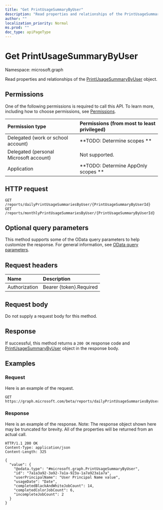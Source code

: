 ```yaml
---
title: "Get PrintUsageSummaryByUser"
description: "Read properties and relationships of the PrintUsageSummaryByUser object."
author: ""
localization_priority: Normal
ms.prod: ""
doc_type: apiPageType
---
```


# Get PrintUsageSummaryByUser

Namespace: microsoft.graph

Read properties and relationships of the [PrintUsageSummaryByUser](../resources/printusagesummarybyuser.md) object.

## Permissions
One of the following permissions is required to call this API. To learn more, including how to choose permissions, see [Permissions](/concepts/permissions-reference.md).

|Permission type|Permissions (from most to least privileged)|
|:---|:---|
|Delegated (work or school account)|**TODO: Determine scopes **|
|Delegated (personal Microsoft account)|Not supported.|
|Application|**TODO: Determine AppOnly scopes **|

## HTTP request
<!-- {
  "blockType": "ignored"
}
-->
``` http
GET /reports/dailyPrintUsageSummariesByUser/{PrintUsageSummaryByUserId}
GET /reports/monthlyPrintUsageSummariesByUser/{PrintUsageSummaryByUserId}
```

## Optional query parameters
This method supports some of the OData query parameters to help customize the response. For general information, see [OData query parameters](/graph/query-parameters).

## Request headers
|Name|Description|
|:---|:---|
|Authorization|Bearer {token}.Required|

## Request body
Do not supply a request body for this method.

## Response
If successful, this method returns a `200 OK` response code and [PrintUsageSummaryByUser](../resources/printusagesummarybyuser.md) object in the response body.

## Examples

### Request
Here is an example of the request.
<!-- {
  "blockType": "request",
  "name": "get_printusagesummarybyuser"
}
-->
``` http
GET https://graph.microsoft.com/beta/reports/dailyPrintUsageSummariesByUser/{PrintUsageSummaryByUserId}
```

### Response
Here is an example of the response. Note: The response object shown here may be truncated for brevity. All of the properties will be returned from an actual call.
<!-- {
  "blockType": "response",
  "truncated": true,
  "@odata.type": "microsoft.graph.PrintUsageSummaryByUser"
}
-->
``` http
HTTP/1.1 200 OK
Content-Type: application/json
Content-Length: 325

{
  "value": {
    "@odata.type": "#microsoft.graph.PrintUsageSummaryByUser",
    "id": "7a1a3a92-3a92-7a1a-923a-1a7a923a1a7a",
    "userPrincipalName": "User Principal Name value",
    "usageDate": "Date",
    "completedBlackAndWhiteJobCount": 14,
    "completedColorJobCount": 6,
    "incompleteJobCount": 2
  }
}
```

